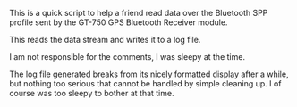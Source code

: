 This is a quick script to help a friend read data over the Bluetooth SPP profile sent by the GT-750 GPS Bluetooth Receiver module.

This reads the data stream and writes it to a log file. 

I am not responsible for the comments, I was sleepy at the time.

The log file generated breaks from its nicely formatted display after a while, but nothing too serious that cannot be handled by simple cleaning up.
I of course was too sleepy to bother at that time.